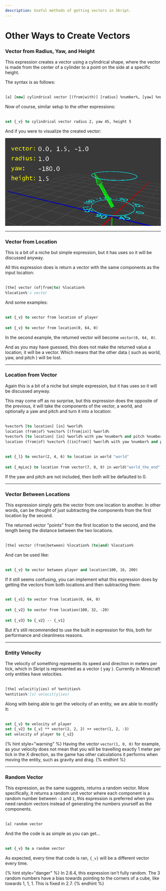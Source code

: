```yaml
---
description: Useful methods of getting vectors in Skript.
---
```


# Other Ways to Create Vectors

### **Vector from Radius, Yaw, and Height**

This expression creates a vector using a cylindrical shape, where the vector is made from the center of a cylinder to a point on the side at a specific height.

The syntax is as follows:

```vb

[a] [new] cylindrical vector [(from|with)] [radius] %number%, [yaw] %number%(,| and) [height] %number%

```

Now of course, similar setup to the other expressions:

```vb

set {_v} to cylindrical vector radius 2, yaw 45, height 5

```

And if you were to visualize the created vector:

![An image showing a vector being made from the center to the side of a cylinder (Credit: ThatOneWizard)](../../../media/vectors/cylvector.gif)

***

### **Vector from Location**

This is a bit of a niche but simple expression, but it has uses so it will be discussed anyway.

All this expression does is return a vector with the same components as the input location:

```vb

[the] vector (of|from|to) %location%
%location%'s vector

```

And some examples:

```vb

set {_v} to vector from location of player

set {_v} to vector from location(0, 64, 0)

```

In the second example, the returned vector will become `vector(0, 64, 0)`.

And as you may have guessed, this does not make the returned value a location, it will be a vector. Which means that the other data ( such as world, yaw, and pitch ) will be lost.

***

### **Location from Vector**

Again this is a bit of a niche but simple expression, but it has uses so it will be discussed anyway.

This may come off as no surprise, but this expression does the opposite of the previous, it will take the components of the vector, a world, and optionally a yaw and pitch and turn it into a location:

```vb

%vector% [to location] [in] %world% 
location (from|of) %vector% [(from|in)] %world% 
%vector% [to location] [in] %world% with yaw %number% and pitch %number% 
location (from|of) %vector% [(in|from)] %world% with yaw %number% and pitch %number% 

```

```vb

set {_l} to vector(2, 4, 6) to location in world "world"

set {_myLoc} to location from vector(7, 8, 9) in world("world_the_end") with yaw 45 and pitch -90

```

If the yaw and pitch are not included, then both will be defaulted to 0.

***

### **Vector Between Locations**

This expression simply gets the vector from one location to another. In other words, can be thought of just subtracting the components from the first location by the second.

The returned vector "points" from the first location to the second, and the length being the distance between the two locations.

```vb

[the] vector (from|between) %location% (to|and) %location%

```

And can be used like:

```vb

set {_v} to vector between player and location(100, 16, 200)

```

If it still seems confusing, you can implement what this expression does by getting the vectors from both locations and then subtracting them:

```vb

set {_v1} to vector from location(0, 64, 0)

set {_v2} to vector from location(100, 32, -20)

set {_v3} to {_v2} -- {_v1}

```

But it's still recommended to use the built in expression for this, both for performance and cleanliness reasons.

***

### **Entity Velocity**

The velocity of something represents its speed and direction in meters per tick, which in Skript is represented as a vector ( yay ). Currently in Minecraft only entities have velocities.

```vb

[the] velocit(y|ies) of %entities%
%entities%'[s] velocit(y|ies)

```

Along with being able to get the velocity of an entity, we are able to modify it:

```vb

set {_v} to velocity of player
set {_v2} to {_v} ** vector(2, 2, 2) ++ vector(1, 2, -3)
set velocity of player to {_v2}

```

{% hint style="warning" %}
Having the vector `vector(1, 0, 0)` for example, as your velocity does not mean that you will be travelling exactly 1 meter per tick in the X direction, as the game has other calculations it performs when moving the entity, such as gravity and drag.
{% endhint %}

***

### **Random Vector**

This expression, as the same suggests, returns a random vector. More specifically, it returns a random unit vector where each component is a random number between `-1` and `1`, this expression is preferred when you need random vectors instead of generating the numbers yourself as the components.

```vb

[a] random vector

```

And the the code is as simple as you can get...

```vb

set {_v} to a random vector

```

As expected, every time that code is ran, `{_v}` will be a different vector every time.

{% hint style="danger" %}
In 2.6.4, this expression isn't fully random. The 3 random numbers have a bias towards pointing to the corners of a cube, like towards 1, 1, 1. This is fixed in 2.7.
{% endhint %}
